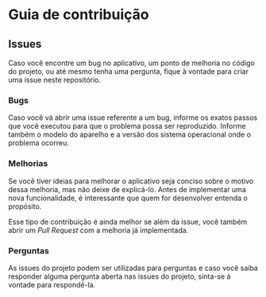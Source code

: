 # Guia de contribuição

## Issues

Caso você encontre um bug no aplicativo, um ponto de melhoria no código do projeto, ou até mesmo tenha uma pergunta,
fique à vontade para criar uma issue neste repositório.

### Bugs

Caso você vá abrir uma issue referente a um bug, informe os exatos passos que você executou para que o problema possa
ser reproduzido. Informe também o modelo do aparelho e a versão dos sistema operacional onde o problema ocorreu.

### Melhorias

Se você tiver ideias para melhorar o aplicativo seja conciso sobre o motivo dessa melhoria, mas não deixe de explicá-lo.
Antes de implementar uma nova funcionalidade, é interessante que quem for desenvolver entenda o propósito.

Esse tipo de contribuição é ainda melhor se além da issue, você também abrir um _Pull Request_ com a melhoria já
implementada.

### Perguntas

As issues do projeto podem ser utilizadas para perguntas e caso você saiba responder alguma pergunta aberta nas issues
do projeto, sinta-se à vontade para respondê-la.
